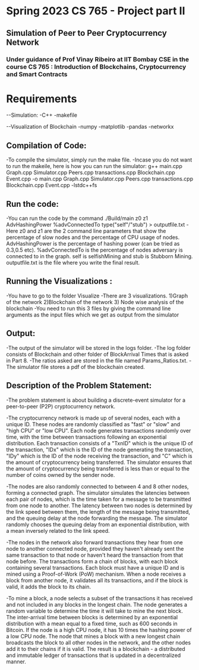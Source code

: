 # Spring 2023 CS 765 - Project part II
## Simulation of Peer to Peer Cryptocurrency Network
### Under guidance of Prof Vinay Ribeiro at IIT Bombay CSE in the course CS 765 : Introduction of Blockchains, Cryptocurrency and Smart Contracts 


# Requirements
--Simulation:
	-C++
	-makefile

--Visualization of Blockchain
	-numpy
	-matplotlib
	-pandas
	-networkx
	
## Compilation of Code:
-To compile the simulator, simply run the make file.
-Incase you do not want to run the makeile, here is how you can run the simulator:
	g++ main.cpp Graph.cpp Simulator.cpp Peers.cpp transactions.cpp Blockchain.cpp Event.cpp -o main.cpp Graph.cpp Simulator.cpp Peers.cpp transactions.cpp Blockchain.cpp Event.cpp -lstdc++fs

## Run the code:
-You can run the code by the command ./Build/main z0 z1 AdvHashingPower %advConnectedTo type("self"/"stub") > outputfile.txt
-Here z0 and z1 are the 2 command line parameters that show the percentage of slow nodes and the percentage of CPU usage of nodes. AdvHashingPower is the percentage of hashing power (can be tried as 0.3,0.5 etc). %advConnectedTo is the percentage of nodes adversary is connected to in the graph. self is selfishMining and stub is Stubborn Mining.
outputfile.txt is the file where you write the final result.

## Running the Visualizations :
-You have to go to the folder Visualize
-There are 3 visualizations. 1)Graph of the network   2)Blockchain of the network   3) Node wise analysis of the blockchain
-You need to run this 3 files by giving the command line arguments as the input files which we get as output from the simulator

## Output:
-The output of the simulator will be stored in the logs folder.
-The log folder consists of Blockchain and other folder of BlockArrival Times that is asked in Part 8.
-The ratios asked are stored in the file named Params_Ratios.txt.
-The simulator file stores a pdf of the blockchain created.




## Description of the Problem Statement:
-The problem statement is about building a discrete-event simulator for a peer-to-peer (P2P) cryptocurrency network. 

-The cryptocurrency network is made up of several nodes, each with a unique ID. These nodes are randomly classified as "fast" or "slow" and "high CPU" or "low CPU". Each node generates transactions randomly over time, with the time between transactions following an exponential distribution. Each transaction consists of a "TxnID" which is the unique ID of the transaction, "IDx" which is the ID of the node generating the transaction, "IDy" which is the ID of the node receiving the transaction, and "C" which is the amount of cryptocurrency being transferred. The simulator ensures that the amount of cryptocurrency being transferred is less than or equal to the number of coins owned by the sender node.

-The nodes are also randomly connected to between 4 and 8 other nodes, forming a connected graph. The simulator simulates the latencies between each pair of nodes, which is the time taken for a message to be transmitted from one node to another. The latency between two nodes is determined by the link speed between them, the length of the message being transmitted, and the queuing delay at the node forwarding the message. The simulator randomly chooses the queuing delay from an exponential distribution, with a mean inversely related to the link speed.

-The nodes in the network also forward transactions they hear from one node to another connected node, provided they haven't already sent the same transaction to that node or haven't heard the transaction from that node before. The transactions form a chain of blocks, with each block containing several transactions. Each block must have a unique ID and is mined using a Proof-of-Work (PoW) mechanism. When a node receives a block from another node, it validates all its transactions, and if the block is valid, it adds the block to its chain.

-To mine a block, a node selects a subset of the transactions it has received and not included in any blocks in the longest chain. The node generates a random variable to determine the time it will take to mine the next block. The inter-arrival time between blocks is determined by an exponential distribution with a mean equal to a fixed time, such as 600 seconds in Bitcoin. If the node is a high CPU node, it has 10 times the hashing power of a low CPU node. The node that mines a block with a new longest chain broadcasts the block to all other nodes in the network, and the other nodes add it to their chains if it is valid. The result is a blockchain - a distributed and immutable ledger of transactions that is updated in a decentralized manner.

